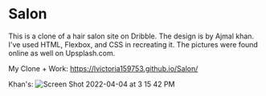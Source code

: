 # Salon

This is a clone of a hair salon site on Dribble. The design is by Ajmal khan.
I've used HTML, Flexbox, and CSS in recreating it. The pictures were found online as well on Upsplash.com. 

My Clone + Work: https://lvictoria159753.github.io/Salon/

Khan's: ![Screen Shot 2022-04-04 at 3 15 42 PM](https://user-images.githubusercontent.com/86707974/161672347-3e90f1ec-e804-4ca9-849f-2079c034d93d.png)

